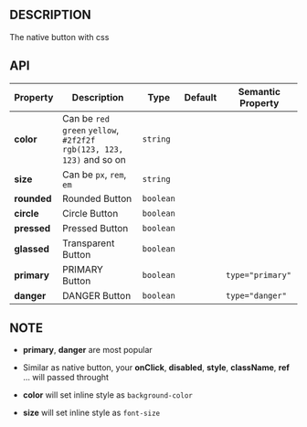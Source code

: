 ## DESCRIPTION 
The native button with css

## API 

| Property            | Description                          | Type         | Default             | Semantic Property |
|---------------------|--------------------------------------|--------------|---------------------|-------------------|
| **color** | Can be `red` `green` `yellow`, `#2f2f2f` `rgb(123, 123, 123)` and so on | `string` |||
| **size** | Can be `px`, `rem`, `em` | `string` |||
| **rounded** | Rounded Button| `boolean` |||
| **circle** | Circle Button| `boolean` |||
| **pressed** | Pressed Button | `boolean` |||
| **glassed** | Transparent Button | `boolean` |||
| **primary** | PRIMARY Button | `boolean` || `type="primary"` |
| **danger** | DANGER Button | `boolean` || `type="danger"` |

## NOTE
  * **primary**, **danger** are most popular

  * Similar as native button, your **onClick**, **disabled**, **style**, **className**, **ref** ... will passed throught

  * **color** will set inline style as `background-color`

  * **size** will set inline style as `font-size`
